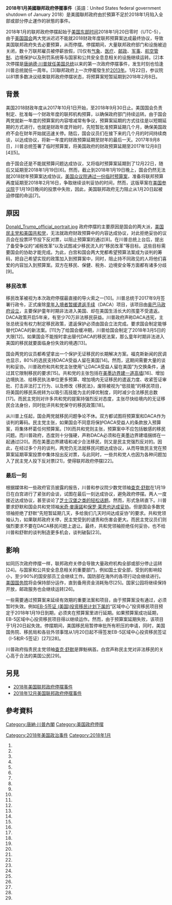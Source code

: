 **2018年1月美國聯邦政府停擺事件**（英語：United States federal government shutdown of January 2018）是美國聯邦政府由於預算不足於2018年1月陷入全部或部分停止運作的狀態的事件。

2018年1月的联邦政府停摆起始于[美国东部时间](https://zh.wikipedia.org/wiki/美国东部时间 "wikilink")2018年1月20日零时（UTC-5），由于[美国国会](../Page/美国国会.md "wikilink")两大党派迟迟不能就2018财政年度联邦预算案达成最终协议，导致美国联邦政府失去必要预算，从而停摆。停摆期间，大量联邦政府部门和设施被迫关闭，数十万联邦雇员被停薪放假，\[1\]仅有[气象](https://zh.wikipedia.org/wiki/美国国家气象局 "wikilink")、[医疗](https://zh.wikipedia.org/wiki/醫療 "wikilink")、[邮政](../Page/美國郵政署.md "wikilink")、[军事](https://zh.wikipedia.org/wiki/美國軍事 "wikilink")、[航空管制](https://zh.wikipedia.org/wiki/航空管制 "wikilink")、边境保护以及刑罚系统等与国家和公共安全息息相关的设施继续运转。\[2\]本次停摆是[唐纳德·川普就任](https://zh.wikipedia.org/wiki/唐纳德·川普 "wikilink")[美国总统](../Page/美国总统.md "wikilink")以来的第一次政府停摆事件，发生时刻也恰逢川普总统就任一周年。\[3\]聯邦政府上一次停擺發生於[2013年](https://zh.wikipedia.org/wiki/2013年美國聯邦政府關閉事件 "wikilink")。1月22日，参议院以81票多数决议结束联邦政府停摆状态，将预算案短暂延期到2018年2月8日。

## 背景

美国2018财政年度从2017年10月1日开始，至2018年9月30日止。美国国会负责制定、批准每一个财政年度的联邦机构预算，以确保政府部门持续运转。由于国会两党就新一年度的预算案的内容增减常有争议，预算案延期的方式往往是以短期延期的方式进行，也就是财政年度开始时，先短暂批准预算延期几个月，确保美国政府不会在财年开始就迅速关停。随后，国会议员们在接下来的几个月的时间持续商谈，以达成协议，将新一年度的财政预算延期至财年的最后一天。2017年9月8日，川普总统签署了临时预算案，将美国政府的财政预算延期至2017年12月8日\[4\]\[5\]。

由于国会还是不能就预算问题达成协议，又将临时预算案延期到了12月22日，随后又延期至2018年1月19日\[6\]。然而，截止到2018年1月19日晚上，国会仍然无法就2018财年预算案达成协议。[美国众议院通过一份临时预算案](https://zh.wikipedia.org/wiki/美国众议院 "wikilink")，准备将联邦预算再度延期至2018年2月16日，争取继续谈判妥协的时间，然而，这版草案在[美国参议院](../Page/美国参议院.md "wikilink")于1月19日晚间的投票中失败，因此，美国联邦政府无力阻止从1月20日起被迫停摆的命运\[7\]。

## 原因

[Donald_Trump_official_portrait.jpg](https://zh.wikipedia.org/wiki/File:Donald_Trump_official_portrait.jpg "fig:Donald_Trump_official_portrait.jpg") 政府停摆的主要原因是国会的两大派，[美国民主党和](https://zh.wikipedia.org/wiki/美国民主党 "wikilink")[美国共和党](https://zh.wikipedia.org/wiki/美国共和党 "wikilink")，无法就政府财政预算中的内容达成协议，对此拒绝妥协的议员会在投票环节投下反对票，以阻止预算案的通过\[8\]。在川普总统上台后，提出了备受争议的“减税改革”以及试图减少移民流入的“移民改革”等目标。这些目标需要国会的协助才能完成。为此，白宫和国会两大党都希望预算法案成为谈判的筹码，把自己希望实现的政策加入到预算案中，同时，阻止持不同政见的人将他们喜爱的内容加入到预算案。双方在移民、保健、税务、边境安全等方面都有诸多分歧\[9\]。

### 移民改革

移民改革被视为本次政府停摆最直接的导火索之一\[10\]。川普总统于2017年9月签署行政令，正式废除[童年入境者暂缓遣返手续](https://zh.wikipedia.org/wiki/童年入境者暂缓遣返手续 "wikilink")（DACA）项目，该项目由[奥巴马政府设立](https://zh.wikipedia.org/wiki/奥巴马 "wikilink")，主要保护童年时期非法进入美国、却在美国生活长大的孩童不受遣返。DACA政策开启5年来，有至少70万非法移民获益。川普政府声称DACA违宪，主张总统没有权力制定移民政策，遣返保护必须由国会立法完成。要求国会制定能够替代DACA的新法案。\[11\]为了给国会缓冲期，川普给国会制定了2018年3月5日的大限\[12\]。如果国会不能按时拿出替代DACA的移民法案，那么童年时期非法进入美国的移民就要面临身份失效的境遇\[13\]。

国会两党的议员都希望拿出一个保护无证移民的长期解决方案。福克斯新闻的民调也显示，80%的选民支持DACA受益人留在美国\[14\]。然而，这期间需要大量的谈判和妥协。川普政府和共和党主张使用“让DACA受益人留在美国”为交换条件，通过其它限制移民的要求\[15\]。共和党的主张包括在[美墨边界建一道高墙](https://zh.wikipedia.org/wiki/美墨边界 "wikilink")\[16\]、增加边境执法、给移民执法单位更多预算、增加境内无证移民的遣返力度、收紧签证审批、打击非法打工行为、以及修改《移民法》，废除被视为“低技能”的移民项目，将美国的移民系统转为以吸引高技能为主的择优制度，同时减少合法移民总数\[17\]。而民主党则对许多共和党的提案持强烈反对态度，主张尽快给境内的无证移民合法身份，同时批评共和党保守的移民政策\[18\]。

从川普上任起，国会两党就移民问题争论不休。双方都试图将预算案和DACA作为谈判的筹码。民主党主张，如果国会不同意将保护DACA受益人的条款放入预算案，将集体杯葛任何预算案。\[19\]而共和党则主张，预算案中不应包括敏感的移民问题。而川普政府，态度则十分强硬，声称DACA必须和在美墨边界建墙捆绑在一起通过\[20\]。而在美墨边界建墙和减少合法移民，则又是民主党强烈反对的。因此，在经过多个月的谈判，两党仍无法就移民问题达成协议，从而导致民主党在预算案延期草案投票中集体投出反对票，与此同时，一些共和党人也因为各种问题加入了民主党人投下反对票\[21\]，使得联邦政府停摆\[22\]。

### 最后一刻

根据媒体和一些政府官员披露的报告，川普和参议院少数党领袖[查克·舒默](../Page/查克·舒默.md "wikilink")在1月19日在白宫进行了紧张的会谈，试图在最后一刻达成协议，避免政府停摆。两人一度接近达成协议，甚至谈论了[芝士汉堡之类的轻松话题](https://zh.wikipedia.org/wiki/芝士汉堡 "wikilink")。然而，形式急转直下。川普要求舒默和国会共和党领袖[米奇·麥康諾](../Page/米奇·麥康諾.md "wikilink")和[保罗·莱恩也达成妥协](https://zh.wikipedia.org/wiki/保罗·莱恩 "wikilink")。但是国会多数党领袖拒绝了舒默“先短暂延期几天，多给我们几天时间达成妥协”的要求。共和党领袖认为，如果联邦政府关停，民主党受到的谴责和伤害会更大。而民主党议员们则强烈要求不要在DACA移民问题上退让。最终，共和党领袖拒绝任何妥协，也不给川普和舒默的谈判制造更多机会，谈判破裂\[23\]。

## 影响

如同历次政府停摆一样，联邦政府关停会导致大量政府机构全部或部分停止运转\[24\]。与国家和公共安全息息相关的重要部门，例如国土安全部，受到的影响较小，至少90%的国安部员工会继续工作。国防部在海外的各项行动会继续进行。[美国国务院](../Page/美国国务院.md "wikilink")将会保持部分运作，直到备用资金消耗殆尽\[25\]。国家公园将继续保持开放，邮政服务也会继续运转\[26\]。

一些需要通过预算案来延续有效期的重要法案和项目，由于预算案没有通过，必须暂时失效。例如[EB-5签证 (美国)投资移民计划下属的](https://zh.wikipedia.org/wiki/EB-5签证_\(美国\) "wikilink")“区域中心”投资移民项目预定于2018年1月19日到期，必须夹在预算案里进行延期。如果预算案成功延期，EB-5区域中心投资移民项目得以继续运作。然而，由于预算案延期失败，该项目于1月20日起失效。停摆期间，美国移民局暂停审批所有积压的申请，同时，美国国务院、移民局和各驻外领事馆从1月20日起不得签发EB-5区域中心投资移民签证（I-5和R-5签证）\[27\]\[28\]。

川普政府指责民主党领袖[查克·舒默](../Page/查克·舒默.md "wikilink")是罪魁祸首。白宫声称民主党对非法移民的关心高于合法的美国公民\[29\]。

## 另見

  - [2018年美国联邦政府停摆事件](../Page/2018年美国联邦政府停摆事件.md "wikilink")
  - [2018年12月美国联邦政府停摆事件](https://zh.wikipedia.org/wiki/2018年12月美国联邦政府停摆事件 "wikilink")

## 參考資料

[Category:唐納·川普內閣](https://zh.wikipedia.org/wiki/Category:唐納·川普內閣 "wikilink") [Category:美国政府停摆](https://zh.wikipedia.org/wiki/Category:美国政府停摆 "wikilink")

[Category:2018年美国政治事件](https://zh.wikipedia.org/wiki/Category:2018年美国政治事件 "wikilink") [Category:2018年1月](https://zh.wikipedia.org/wiki/Category:2018年1月 "wikilink")

1.

2.

3.

4.

5.

6.

7.
8.
9.

10.
11.

12.

13.

14.
15.

16.
17.

18.
19.
20.
21.
22.
23.

24.

25.
26.
27.

28.

29.